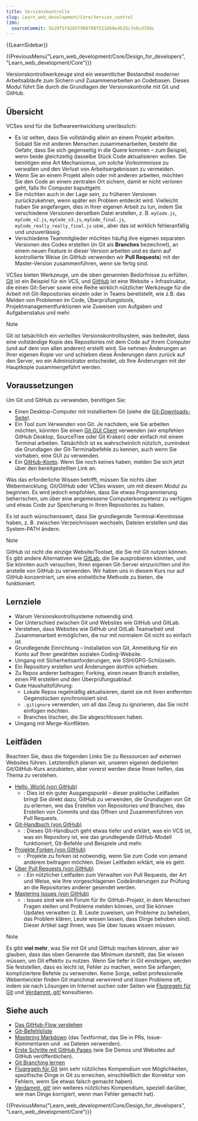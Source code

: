 ```yaml
---
title: Versionskontrolle
slug: Learn_web_development/Core/Version_control
l10n:
  sourceCommit: 5b20f5f4265f988f80f513db0e4b35c7e0cd70dc
---
```


{{LearnSidebar}}

{{PreviousMenu("Learn_web_development/Core/Design_for_developers", "Learn_web_development/Core")}}

Versionskontrollwerkzeuge sind ein wesentlicher Bestandteil moderner Arbeitsabläufe zum Sichern und Zusammenarbeiten an Codebasen. Dieses Modul führt Sie durch die Grundlagen der Versionskontrolle mit Git und GitHub.

## Übersicht

VCSes sind für die Softwareentwicklung unerlässlich:

- Es ist selten, dass Sie vollständig allein an einem Projekt arbeiten. Sobald Sie mit anderen Menschen zusammenarbeiten, besteht die Gefahr, dass Sie sich gegenseitig in die Quere kommen – zum Beispiel, wenn beide gleichzeitig dasselbe Stück Code aktualisieren wollen. Sie benötigen eine Art Mechanismus, um solche Vorkommnisse zu verwalten und den Verlust von Arbeitsergebnissen zu vermeiden.
- Wenn Sie an einem Projekt allein oder mit anderen arbeiten, möchten Sie den Code an einem zentralen Ort sichern, damit er nicht verloren geht, falls Ihr Computer kaputtgeht.
- Sie möchten auch in der Lage sein, zu früheren Versionen zurückzukehren, wenn später ein Problem entdeckt wird. Vielleicht haben Sie angefangen, dies in Ihrer eigenen Arbeit zu tun, indem Sie verschiedene Versionen derselben Datei erstellen, z. B. `myCode.js`, `myCode_v2.js`, `myCode_v3.js`, `myCode_final.js`, `myCode_really_really_final.js` usw., aber das ist wirklich fehleranfällig und unzuverlässig.
- Verschiedene Teammitglieder möchten häufig ihre eigenen separaten Versionen des Codes erstellen (in Git als **Branches** bezeichnet), an einem neuen Feature in dieser Version arbeiten und es dann auf kontrollierte Weise (in GitHub verwenden wir **Pull Requests**) mit der Master-Version zusammenführen, wenn sie fertig sind.

VCSes bieten Werkzeuge, um die oben genannten Bedürfnisse zu erfüllen. [Git](https://git-scm.com/) ist ein Beispiel für ein VCS, und [GitHub](https://github.com/) ist eine Website + Infrastruktur, die einen Git-Server sowie eine Reihe wirklich nützlicher Werkzeuge für die Arbeit mit Git-Repositories einzeln oder in Teams bereitstellt, wie z.B. das Melden von Problemen im Code, Überprüfungstools, Projektmanagementfunktionen wie Zuweisen von Aufgaben und Aufgabenstatus und mehr.

> [!NOTE]
> Git ist tatsächlich ein _verteiltes_ Versionskontrollsystem, was bedeutet, dass eine vollständige Kopie des Repositories mit dem Code auf Ihrem Computer (und auf dem von allen anderen) erstellt wird. Sie nehmen Änderungen an Ihrer eigenen Kopie vor und schieben diese Änderungen dann zurück auf den Server, wo ein Administrator entscheidet, ob Ihre Änderungen mit der Hauptkopie zusammengeführt werden.

## Voraussetzungen

Um Git und GitHub zu verwenden, benötigen Sie:

- Einen Desktop-Computer mit installiertem Git (siehe die [Git-Downloads-Seite](https://git-scm.com/downloads)).
- Ein Tool zum Verwenden von Git. Je nachdem, wie Sie arbeiten möchten, könnten Sie einen [Git GUI Client](https://git-scm.com/downloads/guis/) verwenden (wir empfehlen GitHub Desktop, SourceTree oder Git Kraken) oder einfach mit einem Terminal arbeiten. Tatsächlich ist es wahrscheinlich nützlich, zumindest die Grundlagen der Git-Terminalbefehle zu kennen, auch wenn Sie vorhaben, eine GUI zu verwenden.
- Ein [GitHub-Konto](https://github.com/signup). Wenn Sie noch keines haben, melden Sie sich jetzt über den bereitgestellten Link an.

Was das erforderliche Wissen betrifft, müssen Sie nichts über Webentwicklung, Git/GitHub oder VCSes wissen, um mit diesem Modul zu beginnen. Es wird jedoch empfohlen, dass Sie etwas Programmierung beherrschen, um über eine angemessene Computerkompetenz zu verfügen und etwas Code zur Speicherung in Ihren Repositories zu haben.

Es ist auch wünschenswert, dass Sie grundlegende Terminal-Kenntnisse haben, z. B. zwischen Verzeichnissen wechseln, Dateien erstellen und das System-PATH ändern.

> [!NOTE]
> GitHub ist nicht die einzige Website/Toolset, die Sie mit Git nutzen können. Es gibt andere Alternativen wie [GitLab](https://about.gitlab.com/), die Sie ausprobieren könnten, und Sie könnten auch versuchen, Ihren eigenen Git-Server einzurichten und ihn anstelle von GitHub zu verwenden. Wir haben uns in diesem Kurs nur auf GitHub konzentriert, um eine einheitliche Methode zu bieten, die funktioniert.

## Lernziele

- Warum Versionskontrollsysteme notwendig sind.
- Der Unterschied zwischen Git und Websites wie GitHub und GitLab.
- Verstehen, dass Websites wie GitHub und GitLab Teamarbeit und Zusammenarbeit ermöglichen, die nur mit normalem Git nicht so einfach ist.
- Grundlegende Einrichtung – Installation von Git, Anmeldung für ein Konto auf Ihrer gewählten sozialen Coding-Website.
- Umgang mit Sicherheitsanforderungen, wie SSH/GPG-Schlüsseln.
- Ein Repository erstellen und Änderungen dorthin schieben.
- Zu Repos anderer beitragen: Forking, einen neuen Branch erstellen, einen PR erstellen und den Überprüfungsablauf.
- Gute Haushaltsführung:
  - Lokale Repos regelmäßig aktualisieren, damit sie mit ihren entfernten Gegenstücken synchronisiert sind.
  - `.gitignore` verwenden, um all das Zeug zu ignorieren, das Sie nicht einfügen möchten.
  - Branches löschen, die Sie abgeschlossen haben.
- Umgang mit Merge-Konflikten.

## Leitfäden

Beachten Sie, dass die folgenden Links Sie zu Ressourcen auf externen Websites führen. Letztendlich planen wir, unseren eigenen dedizierten Git/GitHub-Kurs anzubieten, aber vorerst werden diese Ihnen helfen, das Thema zu verstehen.

- [Hello, World (von GitHub)](https://docs.github.com/en/get-started/start-your-journey/hello-world)
  - : Dies ist ein guter Ausgangspunkt – dieser praktische Leitfaden bringt Sie direkt dazu, GitHub zu verwenden, die Grundlagen von Git zu erlernen, wie das Erstellen von Repositories und Branches, das Erstellen von Commits und das Öffnen und Zusammenführen von Pull Requests.
- [Git-Handbuch (von GitHub)](https://docs.github.com/en/get-started/using-git/about-git)
  - : Dieses Git-Handbuch geht etwas tiefer und erklärt, was ein VCS ist, was ein Repository ist, wie das grundlegende GitHub-Modell funktioniert, Git-Befehle und Beispiele und mehr.
- [Projekte Forken (von GitHub)](https://docs.github.com/en/get-started/exploring-projects-on-github/contributing-to-a-project)
  - : Projekte zu forken ist notwendig, wenn Sie zum Code von jemand anderem beitragen möchten. Dieser Leitfaden erklärt, wie es geht.
- [Über Pull Requests (von GitHub)](https://docs.github.com/en/pull-requests/collaborating-with-pull-requests/proposing-changes-to-your-work-with-pull-requests/about-pull-requests)
  - : Ein nützlicher Leitfaden zum Verwalten von Pull Requests, der Art und Weise, wie Ihre vorgeschlagenen Codeänderungen zur Prüfung an die Repositories anderer gesendet werden.
- [Mastering Issues (von GitHub)](https://docs.github.com/en/issues/tracking-your-work-with-issues/about-issues)
  - : Issues sind wie ein Forum für Ihr GitHub-Projekt, in dem Menschen Fragen stellen und Probleme melden können, und Sie können Updates verwalten (z. B. Leute zuweisen, um Probleme zu beheben, das Problem klären, Leute wissen lassen, dass Dinge behoben sind). Dieser Artikel sagt Ihnen, was Sie über Issues wissen müssen.

> [!NOTE]
> Es gibt **viel mehr**, was Sie mit Git und GitHub machen können, aber wir glauben, dass das oben Genannte das Minimum darstellt, das Sie wissen müssen, um Git effektiv zu nutzen. Wenn Sie tiefer in Git einsteigen, werden Sie feststellen, dass es leicht ist, Fehler zu machen, wenn Sie anfangen, kompliziertere Befehle zu verwenden. Keine Sorge, selbst professionelle Webentwickler finden Git manchmal verwirrend und lösen Probleme oft, indem sie nach Lösungen im Internet suchen oder Seiten wie [Flugregeln für Git](https://github.com/k88hudson/git-flight-rules) und [Verdammt, git!](https://dangitgit.com/) konsultieren.

## Siehe auch

- [Das GitHub-Flow verstehen](https://docs.github.com/en/get-started/using-github/github-flow)
- [Git-Befehlsliste](https://git-scm.com/docs)
- [Mastering Markdown](https://docs.github.com/en/get-started/writing-on-github/getting-started-with-writing-and-formatting-on-github/basic-writing-and-formatting-syntax) (das Textformat, das Sie in PRs, Issue-Kommentaren und `.md` Dateien verwenden).
- [Erste Schritte mit GitHub Pages](https://docs.github.com/en/pages/quickstart) (wie Sie Demos und Websites auf GitHub veröffentlichen).
- [Git Branching lernen](https://learngitbranching.js.org/)
- [Flugregeln für Git](https://github.com/k88hudson/git-flight-rules) (ein sehr nützliches Kompendium von Möglichkeiten, spezifische Dinge in Git zu erreichen, einschließlich der Korrektur von Fehlern, wenn Sie etwas falsch gemacht haben).
- [Verdammt, git!](https://dangitgit.com/) (ein weiteres nützliches Kompendium, speziell darüber, wie man Dinge korrigiert, wenn man Fehler gemacht hat).

{{PreviousMenu("Learn_web_development/Core/Design_for_developers", "Learn_web_development/Core")}}
